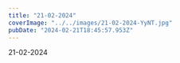 ```yaml
---
title: "21-02-2024"
coverImage: "../../images/21-02-2024-YyNT.jpg"
pubDate: "2024-02-21T18:45:57.953Z"
---
```


21-02-2024
